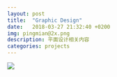 ```yaml
---
layout: post
title:  "Graphic Design"
date:   2018-03-27 21:32:40 +0200
img: pingmian@2x.png
description: 平面设计相关内容
categories: projects
---
```


![](../img/pingmian@2x.jpg)